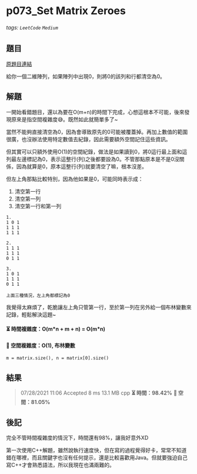 # p073_Set Matrix Zeroes

###### tags: `LeetCode` `Medium`

## 題目
[原題目連結](https://leetcode.com/problems/set-matrix-zeroes/)

給你一個二維陣列，如果陣列中出現0，則將0的該列和行都清空為0。

## 解題
一開始看錯題目，還以為要在O(m+n)的時間下完成，心想這根本不可能，後來發現原來是指空間複雜度😅。既然如此就簡單多了~

當然不能夠直接清空為0，因為會導致原先的0可能被覆蓋掉。再加上數值的範圍很廣，也沒辦法使用特定數值去紀錄，因此需要額外空間記住這些資訊。

但其實可以只額外使用O(1)的空間紀錄，做法是如果讀到0，將0這行最上面和這列最左邊標記為0，表示這整行(列)之後都要設為0。不管那點原本是不是0沒關係，因為就算是0，原本這整行(列)就要清空了嘛，根本沒差。

但左上角那點比較特別，因為他如果是0，可能同時表示成：
1. 清空第一行
2. 清空第一列
3. 清空第一行和第一列

```
1.
1 0 1
1 1 1
1 1 1

2.
1 1 1
1 1 1
0 1 1

3.
1 0 1
1 1 1
0 1 1

上面三種情況，左上角都標記為0
```

我覺得太麻煩了，乾脆讓左上角只管第一行，至於第一列在另外給一個布林變數來記錄，輕鬆解決這題~

#### ⏳ 時間複雜度：O(m\*n + m + n) = O(m\*n)
#### 💾 空間複雜度：O(1), 布林變數
`m = matrix.size(), n = matrix[0].size()`

## 結果
> 07/28/2021 11:06	Accepted	8 ms	13.1 MB	cpp
> **⏳ 時間：98.42%**
> **💾 空間：81.05%**

## 後記
完全不管時間複雜度的情況下，時間還有98%，讓我好意外XD

第一次使用C\++解題，雖然說執行速度快，但在寫的過程覺得好卡，常常不知道錯在哪裡，而且關鍵字也沒有任何提示，還是比較喜歡用Java。但就要強迫自己寫C\++才會熟悉語法，所以我現在也滿兩難的。